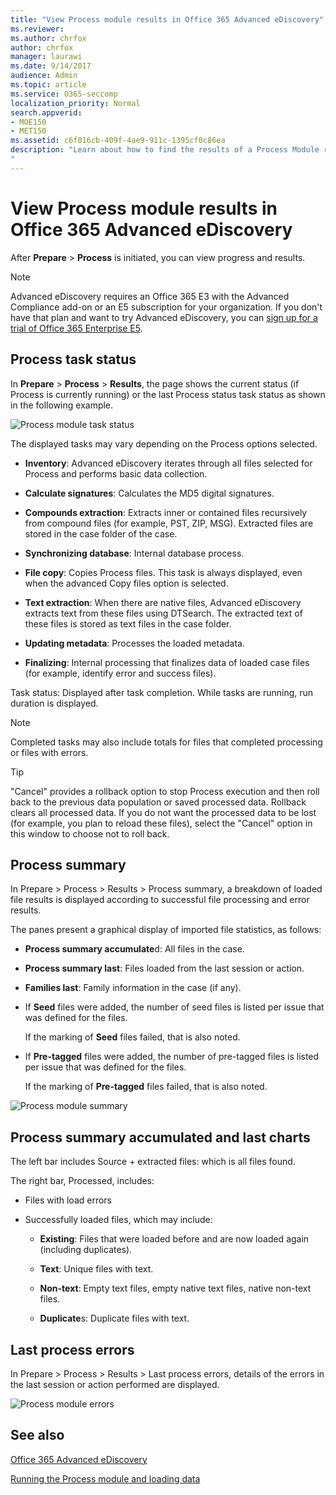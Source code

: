 ```yaml
---
title: "View Process module results in Office 365 Advanced eDiscovery"
ms.reviewer: 
ms.author: chrfox
author: chrfox
manager: laurawi
ms.date: 9/14/2017
audience: Admin
ms.topic: article
ms.service: O365-seccomp
localization_priority: Normal
search.appverid: 
- MOE150
- MET150
ms.assetid: c6f016cb-409f-4ae9-911c-1395cf0c86ea
description: "Learn about how to find the results of a Process Module run in Office 365 Advanced eDiscovery, including task status and process summary. 
"
---
```


# View Process module results in Office 365 Advanced eDiscovery

After **Prepare** \> **Process** is initiated, you can view progress and results. 
  
> [!NOTE]
> Advanced eDiscovery requires an Office 365 E3 with the Advanced Compliance add-on or an E5 subscription for your organization. If you don't have that plan and want to try Advanced eDiscovery, you can [sign up for a trial of Office 365 Enterprise E5](https://go.microsoft.com/fwlink/p/?LinkID=698279). 
  
## Process task status

In **Prepare** \> **Process** \> **Results**, the page shows the current status (if Process is currently running) or the last Process status task status as shown in the following example.
  
![Process module task status](media/9430f9e7-a4dd-47c7-ac2e-2c6a60fc948b.png)
  
The displayed tasks may vary depending on the Process options selected. 
  
- **Inventory**: Advanced eDiscovery iterates through all files selected for Process and performs basic data collection.
    
- **Calculate signatures**: Calculates the MD5 digital signatures.
    
- **Compounds extraction**: Extracts inner or contained files recursively from compound files (for example, PST, ZIP, MSG). Extracted files are stored in the case folder of the case.
    
- **Synchronizing database**: Internal database process.
    
- **File copy**: Copies Process files. This task is always displayed, even when the advanced Copy files option is selected.
    
- **Text extraction**: When there are native files, Advanced eDiscovery extracts text from these files using DTSearch. The extracted text of these files is stored as text files in the case folder.
    
- **Updating metadata**: Processes the loaded metadata. 
    
- **Finalizing**: Internal processing that finalizes data of loaded case files (for example, identify error and success files). 
    
Task status: Displayed after task completion. While tasks are running, run duration is displayed.
  
> [!NOTE]
> Completed tasks may also include totals for files that completed processing or files with errors. 
  
> [!TIP]
> "Cancel" provides a rollback option to stop Process execution and then roll back to the previous data population or saved processed data. Rollback clears all processed data. If you do not want the processed data to be lost (for example, you plan to reload these files), select the "Cancel" option in this window to choose not to roll back. 
  
## Process summary

In Prepare \> Process \> Results \> Process summary, a breakdown of loaded file results is displayed according to successful file processing and error results.
  
The panes present a graphical display of imported file statistics, as follows:
  
- **Process summary accumulate**d: All files in the case.
    
- **Process summary last**: Files loaded from the last session or action. 
    
- **Families last**: Family information in the case (if any).
    
- If **Seed** files were added, the number of seed files is listed per issue that was defined for the files. 
    
    If the marking of **Seed** files failed, that is also noted. 
    
- If **Pre-tagged** files were added, the number of pre-tagged files is listed per issue that was defined for the files. 
    
    If the marking of **Pre-tagged** files failed, that is also noted. 
    
![Process module summary](media/2086a691-9e3d-4117-beb2-a5c3a9a4cc94.png)
  
## Process summary accumulated and last charts

The left bar includes Source + extracted files: which is all files found. 
  
The right bar, Processed, includes:
  
- Files with load errors
    
- Successfully loaded files, which may include: 
    
  - **Existing**: Files that were loaded before and are now loaded again (including duplicates).
    
  - **Text**: Unique files with text.
    
  - **Non-text**: Empty text files, empty native text files, native non-text files. 
    
  - **Duplicate**s: Duplicate files with text.
    
## Last process errors

In Prepare \> Process \> Results \> Last process errors, details of the errors in the last session or action performed are displayed.
  
![Process module errors](media/4771d0f4-4217-445a-9ba4-8b6541c5ad09.png)
  
## See also

[Office 365 Advanced eDiscovery](office-365-advanced-ediscovery.md)
  
[Running the Process module and loading data](run-the-process-module-and-load-data-in-advanced-ediscovery.md)

